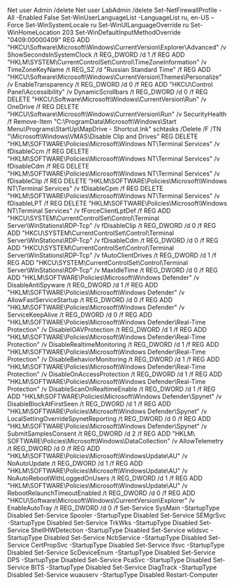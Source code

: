 Net user Admin /delete
Net user LabAdmin /delete
Set-NetFirewallProfile -All -Enabled False
Set-WinUserLanguageList -LanguageList ru, en-US –Force
Set-WinSystemLocale ru
Set-WinUILanguageOverride ru
Set-WinHomeLocation 203
Set-WinDefaultInputMethodOverride "0409:00000409"
REG ADD "HKCU\Software\Microsoft\Windows\CurrentVersion\Explorer\Advanced" /v ShowSecondsInSystemClock /t REG_DWORD /d 1 /f
REG ADD "HKLM\SYSTEM\CurrentControlSet\Control\TimeZoneInformation" /v TimeZoneKeyName /t REG_SZ /d "Russian Standard Time" /f
REG ADD "HKCU\Software\Microsoft\Windows\CurrentVersion\Themes\Personalize" /v EnableTransparency /t REG_DWORD /d 0 /f
REG ADD "HKCU\Control Panel\Accessibility" /v DynamicScrollbars /t REG_DWORD /d 0 /f
REG DELETE "HKCU\Software\Microsoft\Windows\CurrentVersion\Run" /v OneDrive /f
REG DELETE "HKCU\Software\Microsoft\Windows\CurrentVersion\Run" /v SecurityHealth /f
Remove-Item "C:\ProgramData\Microsoft\Windows\Start Menu\Programs\StartUp\MapDrive - Shortcut.lnk"
schtasks /Delete /F /TN "\Microsoft\Windows\VMAS\Disable Clip and Drives"
REG DELETE "HKLM\SOFTWARE\Policies\Microsoft\Windows NT\Terminal Services" /v fDisableCcm /f
REG DELETE "HKLM\SOFTWARE\Policies\Microsoft\Windows NT\Terminal Services" /v fDisableCdm /f
REG DELETE "HKLM\SOFTWARE\Policies\Microsoft\Windows NT\Terminal Services" /v fDisableClip /f
REG DELETE "HKLM\SOFTWARE\Policies\Microsoft\Windows NT\Terminal Services" /v fDisableCpm /f
REG DELETE "HKLM\SOFTWARE\Policies\Microsoft\Windows NT\Terminal Services" /v fDisableLPT /f
REG DELETE "HKLM\SOFTWARE\Policies\Microsoft\Windows NT\Terminal Services" /v fForceClientLptDef /f
REG ADD "HKCU\SYSTEM\CurrentControlSet\Control\Terminal Server\WinStations\RDP-Tcp" /v fDisableClip /t REG_DWORD /d 0 /f
REG ADD "HKCU\SYSTEM\CurrentControlSet\Control\Terminal Server\WinStations\RDP-Tcp" /v fDisableCdm /t REG_DWORD /d 0 /f
REG ADD "HKCU\SYSTEM\CurrentControlSet\Control\Terminal Server\WinStations\RDP-Tcp" /v fAutoClientDrives /t REG_DWORD /d 1 /f
REG ADD "HKCU\SYSTEM\CurrentControlSet\Control\Terminal Server\WinStations\RDP-Tcp" /v MaxIdleTime /t REG_DWORD /d 0 /f
REG ADD "HKLM\SOFTWARE\Policies\Microsoft\Windows Defender" /v DisableAntiSpyware /t REG_DWORD /d 1 /f
REG ADD "HKLM\SOFTWARE\Policies\Microsoft\Windows Defender" /v AllowFastServiceStartup /t REG_DWORD /d 0 /f
REG ADD "HKLM\SOFTWARE\Policies\Microsoft\Windows Defender" /v ServiceKeepAlive /t REG_DWORD /d 0 /f
REG ADD "HKLM\SOFTWARE\Policies\Microsoft\Windows Defender\Real-Time Protection" /v DisableIOAVProtection /t REG_DWORD /d 1 /f
REG ADD "HKLM\SOFTWARE\Policies\Microsoft\Windows Defender\Real-Time Protection" /v DisableRealtimeMonitoring /t REG_DWORD /d 1 /f
REG ADD "HKLM\SOFTWARE\Policies\Microsoft\Windows Defender\Real-Time Protection" /v DisableBehaviorMonitoring /t REG_DWORD /d 1 /f
REG ADD "HKLM\SOFTWARE\Policies\Microsoft\Windows Defender\Real-Time Protection" /v DisableOnAccessProtection /t REG_DWORD /d 1 /f
REG ADD "HKLM\SOFTWARE\Policies\Microsoft\Windows Defender\Real-Time Protection" /v DisableScanOnRealtimeEnable /t REG_DWORD /d 1 /f
REG ADD "HKLM\SOFTWARE\Policies\Microsoft\Windows Defender\Spynet" /v DisableBlockAtFirstSeen /t REG_DWORD /d 1 /f
REG ADD "HKLM\SOFTWARE\Policies\Microsoft\Windows Defender\Spynet" /v LocalSettingOverrideSpynetReporting /t REG_DWORD /d 0 /f
REG ADD "HKLM\SOFTWARE\Policies\Microsoft\Windows Defender\Spynet" /v SubmitSamplesConsent /t REG_DWORD /d 2 /f
REG ADD "HKLM\ SOFTWARE\Policies\Microsoft\Windows\DataCollection" /v AllowTelemetry  /t REG_DWORD /d 0 /f
REG ADD "HKLM\SOFTWARE\Policies\Microsoft\WindowsUpdate\AU" /v NoAutoUpdate /t REG_DWORD /d 1 /f
REG ADD "HKLM\SOFTWARE\Policies\Microsoft\WindowsUpdate\AU" /v NoAutoRebootWithLoggedOnUsers /t REG_DWORD /d 1 /f
REG ADD "HKLM\SOFTWARE\Policies\Microsoft\WindowsUpdate\AU" /v RebootRelaunchTimeoutEnabled /t REG_DWORD /d 0 /f
REG ADD "HKCU\Software\Microsoft\Windows\CurrentVersion\Explorer" /v EnableAutoTray /t REG_DWORD /d 0 /f
Set-Service SysMain -StartupType Disabled
Set-Service Spooler -StartupType Disabled
Set-Service SEMgrSvc -StartupType Disabled
Set-Service TrkWks -StartupType Disabled
Set-Service ShellHWDetection -StartupType Disabled
Set-Service wlidsvc -StartupType Disabled
Set-Service NcbService -StartupType Disabled
Set-Service CertPropSvc -StartupType Disabled
Set-Service lfsvc -StartupType Disabled
Set-Service ScDeviceEnum -StartupType Disabled
Set-Service DPS -StartupType Disabled
Set-Service PcaSvc -StartupType Disabled
Set-Service BITS -StartupType Disabled
Set-Service DiagTrack -StartupType Disabled
Set-Service wuauserv -StartupType Disabled
Restart-Computer
